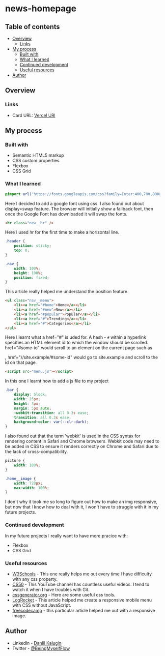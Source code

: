 # news-homepage
## Table of contents

-   [Overview](#overview)
	-   [Links](#links)
-   [My process](#my-process)
    -   [Built with](#built-with)
    -   [What I learned](#what-i-learned)
    -   [Continued development](#continued-development)
    -   [Useful resources](#useful-resources)
-   [Author](#author)

## Overview

### Links

-   Card URL: [Vercel URl](https://vercel.com/lonelyfirefly/news-homepage)

## My process

### Built with

-   Semantic HTML5 markup
-   CSS custom properties
-   Flexbox
-   CSS Grid

### What I learned

```css
@import url("https://fonts.googleapis.com/css?family=Inter:400,700,800&display=swap");
```
Here I decided to add a google font using css. I also found out about display=swap feature. The browser will initially show a fallback font, then once the Google Font has downloaded it will swap the fonts.

```html
<hr class="new__hr" />
```
Here I used hr for the first time to make a horizontal line. 

```css
.header {
	position: sticky;
	top: 0;
}

.nav {
	width: 100%;
	height: 100%;
	position: fixed;
}
```
This article really helped me understand the position feature.
```html 
<ul class="nav__menu">
	<li><a href="#home">Home</a></li>
	<li><a href="#new">New</a></li>
	<li><a href="#popular">Popular</a></li>
	<li><a href="#">Trending</a></li>
	<li><a href="#">Categories</a></li>
</ul>
```
Here I learnt what a href="#" is uded for. A hash - `#` within a hyperlink specifies an HTML element id to which the window should be scrolled.
href="#some-id" would scroll to an element on the current page such as <div id="some-id">, href="//site.example/#some-id" would go to site.example and scroll to the id on that page.
```html
<script src="menu.js"></script>
```
In this one I learnt how to add a js file to my project
```css
.bar {
	display: block;
	width: 25px;
	height: 3px;
	margin: 5px auto;
	-webkit-transition: all 0.3s ease;
	transition: all 0.3s ease;
	background-color: var(--clr-dark);
}
```
I also found out that the term 'webkit' is used in the CSS syntax for rendering content in Safari and Chrome browsers. Webkit code may need to be added in CSS to ensure it renders correctly on Chrome and Safari due to the lack of cross-compatibility.
```css
picture {
	width: 100%;
}

.home__image {
	width: 728px;
	max-width: 100%;
}
```
I don't why it took me so long to figure out how to make an img responsive, but now that I know how to deal with it, I won't have to struggle with it in my future projects. 
### Continued development

In my future projects I really want to have more pracice with:
-   Flexbox
-   CSS Grid

### Useful resources

-   [W3Schools](https://www.w3schools.com/) - This one really helps me out every time I have difficulty with any css property.
-   [CS50](https://www.youtube.com/watch?v=NcoBAfJ6l2Q&ab_channel=CS50) - This YouTube channel has countless useful videos. I tend to watch it when I have troubles with Git.
-   [cssgenerator.org](https://cssgenerator.org/) - Here are some useful css tools.
-   [LogRocket](https://blog.logrocket.com/create-responsive-mobile-menu-with-css-no-javascript/) - This article helped me create a responsive mobile menu with CSS without JavaScript.
-   [freecodecamp](www.freecodecamp.org) - this particular article helped me out with a responsive image.
## Author

-   LinkedIn - [Daniil Kalugin](https://www.linkedin.com/in/daniil-kalugin)
-   Twitter - [@BeingMyselfFlow](https://www.twitter.com/BeingMyselfFlow)
